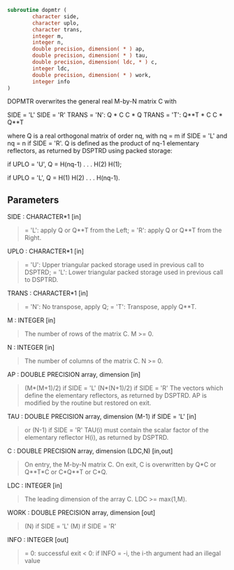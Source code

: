 ```fortran
subroutine dopmtr (
        character side,
        character uplo,
        character trans,
        integer m,
        integer n,
        double precision, dimension( * ) ap,
        double precision, dimension( * ) tau,
        double precision, dimension( ldc, * ) c,
        integer ldc,
        double precision, dimension( * ) work,
        integer info
)
```

DOPMTR overwrites the general real M-by-N matrix C with

SIDE = 'L'     SIDE = 'R'
TRANS = 'N':      Q \* C          C \* Q
TRANS = 'T':      Q\*\*T \* C       C \* Q\*\*T

where Q is a real orthogonal matrix of order nq, with nq = m if
SIDE = 'L' and nq = n if SIDE = 'R'. Q is defined as the product of
nq-1 elementary reflectors, as returned by DSPTRD using packed
storage:

if UPLO = 'U', Q = H(nq-1) . . . H(2) H(1);

if UPLO = 'L', Q = H(1) H(2) . . . H(nq-1).

## Parameters
SIDE : CHARACTER\*1 [in]
> = 'L': apply Q or Q\*\*T from the Left;
> = 'R': apply Q or Q\*\*T from the Right.

UPLO : CHARACTER\*1 [in]
> = 'U': Upper triangular packed storage used in previous
> call to DSPTRD;
> = 'L': Lower triangular packed storage used in previous
> call to DSPTRD.

TRANS : CHARACTER\*1 [in]
> = 'N':  No transpose, apply Q;
> = 'T':  Transpose, apply Q\*\*T.

M : INTEGER [in]
> The number of rows of the matrix C. M >= 0.

N : INTEGER [in]
> The number of columns of the matrix C. N >= 0.

AP : DOUBLE PRECISION array, dimension [in]
> (M\*(M+1)/2) if SIDE = 'L'
> (N\*(N+1)/2) if SIDE = 'R'
> The vectors which define the elementary reflectors, as
> returned by DSPTRD.  AP is modified by the routine but
> restored on exit.

TAU : DOUBLE PRECISION array, dimension (M-1) if SIDE = 'L' [in]
> or (N-1) if SIDE = 'R'
> TAU(i) must contain the scalar factor of the elementary
> reflector H(i), as returned by DSPTRD.

C : DOUBLE PRECISION array, dimension (LDC,N) [in,out]
> On entry, the M-by-N matrix C.
> On exit, C is overwritten by Q\*C or Q\*\*T\*C or C\*Q\*\*T or C\*Q.

LDC : INTEGER [in]
> The leading dimension of the array C. LDC >= max(1,M).

WORK : DOUBLE PRECISION array, dimension [out]
> (N) if SIDE = 'L'
> (M) if SIDE = 'R'

INFO : INTEGER [out]
> = 0:  successful exit
> < 0:  if INFO = -i, the i-th argument had an illegal value
